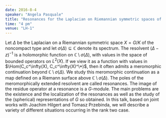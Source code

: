 ```yaml
---
date: 2016-8-4
speaker: "Angela Pasquale"
title: "Resonances for the Laplacian on Riemannian symmetric spaces of the noncompact type: the rank two case"
time: "4 pm" 
venue: "LH-1"
---
```

Let $\Delta$ be the Laplacian on a Riemannian symmetric space $X=G/K$ of the noncompact type and let $\sigma(\Delta)\subseteq \mathbb{C}$ denote its spectrum. The resolvent $(\Delta-z)^{-1}$ is a holomorphic function on $\mathbb{C} \setminus \sigma(\Delta)$, with values in the space of bounded operators on $L^2(X)$. If we view it as a function with values in $\Hom(C_c^\infty(X), C_c^\infty(X)^\*)$, then it often admits a meromorphic continuation beyond $\mathbb{C} \setminus \sigma(\Delta)$. We study this meromorphic continuation as a map defined on a Riemann surface above $\mathbb{C} \setminus \sigma(\Delta)$. The poles of the meromorphically extended resolvent are called resonances. The image of the residue operator at a resonance is a $G$-module. The main problems are the existence and the localization of the resonances as well as the study of the (spherical) representations of $G$ so obtained. In this talk, based on joint works with Joachim Hilgert and Tomasz Przebinda, we will describe a variety of different situations occurring in the rank two case.
